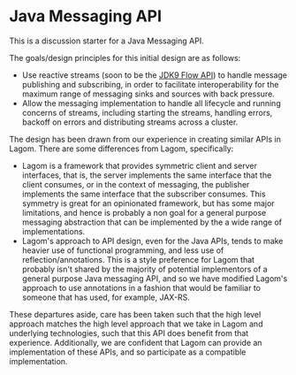 # Java Messaging API

This is a discussion starter for a Java Messaging API.

The goals/design principles for this initial design are as follows:

* Use reactive streams (soon to be the [JDK9 Flow API](http://hg.openjdk.java.net/jdk9/dev/jdk/file/tip/src/java.base/share/classes/java/util/concurrent/Flow.java)) to handle message publishing and subscribing, in order to facilitate interoperability for the maximum range of messaging sinks and sources with back pressure.
* Allow the messaging implementation to handle all lifecycle and running concerns of streams, including starting the streams, handling errors, backoff on errors and distributing streams across a cluster.

The design has been drawn from our experience in creating similar APIs in Lagom. There are some differences from Lagom, specifically:

* Lagom is a framework that provides symmetric client and server interfaces, that is, the server implements the same interface that the client consumes, or in the context of messaging, the publisher implements the same interface that the subscriber consumes. This symmetry is great for an opinionated framework, but has some major limitations, and hence is probably a non goal for a general purpose messaging abstraction that can be implemented by the a wide range of implementations.
* Lagom's approach to API design, even for the Java APIs, tends to make heavier use of functional programming, and less use of reflection/annotations. This is a style preference for Lagom that probably isn't shared by the majority of potential implementors of a general purpose Java messaging API, and so we have modified Lagom's approach to use annotations in a fashion that would be familiar to someone that has used, for example, JAX-RS.

These departures aside, care has been taken such that the high level approach matches the high level approach that we take in Lagom and underlying technologies, such that this API does benefit from that experience.  Additionally, we are confident that Lagom can provide an implementation of these APIs, and so participate as a compatible implementation.
